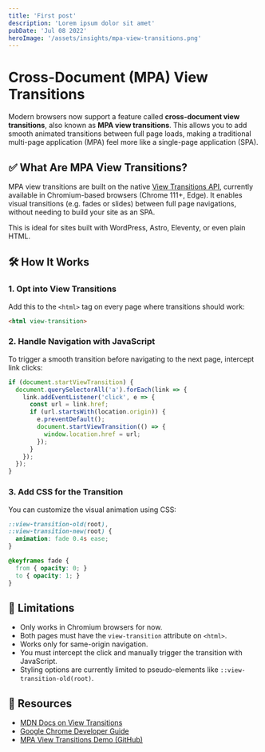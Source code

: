 ```yaml
---
title: 'First post'
description: 'Lorem ipsum dolor sit amet'
pubDate: 'Jul 08 2022'
heroImage: '/assets/insights/mpa-view-transitions.png'
---
```



# Cross-Document (MPA) View Transitions

Modern browsers now support a feature called **cross-document view transitions**, also known as **MPA view transitions**. This allows you to add smooth animated transitions between full page loads, making a traditional multi-page application (MPA) feel more like a single-page application (SPA).

## ✅ What Are MPA View Transitions?

MPA view transitions are built on the native [View Transitions API](https://developer.mozilla.org/en-US/docs/Web/API/View_Transitions_API), currently available in Chromium-based browsers (Chrome 111+, Edge). It enables visual transitions (e.g. fades or slides) between full page navigations, without needing to build your site as an SPA.

This is ideal for sites built with WordPress, Astro, Eleventy, or even plain HTML.

## 🛠️ How It Works

### 1. Opt into View Transitions

Add this to the `<html>` tag on every page where transitions should work:

```html
<html view-transition>
```

### 2. Handle Navigation with JavaScript

To trigger a smooth transition before navigating to the next page, intercept link clicks:

```js
if (document.startViewTransition) {
  document.querySelectorAll('a').forEach(link => {
    link.addEventListener('click', e => {
      const url = link.href;
      if (url.startsWith(location.origin)) {
        e.preventDefault();
        document.startViewTransition(() => {
          window.location.href = url;
        });
      }
    });
  });
}
```

### 3. Add CSS for the Transition

You can customize the visual animation using CSS:

```css
::view-transition-old(root),
::view-transition-new(root) {
  animation: fade 0.4s ease;
}

@keyframes fade {
  from { opacity: 0; }
  to { opacity: 1; }
}
```

## 🚧 Limitations

- Only works in Chromium browsers for now.
- Both pages must have the `view-transition` attribute on `<html>`.
- Works only for same-origin navigation.
- You must intercept the click and manually trigger the transition with JavaScript.
- Styling options are currently limited to pseudo-elements like `::view-transition-old(root)`.

## 🔗 Resources

- [MDN Docs on View Transitions](https://developer.mozilla.org/en-US/docs/Web/API/View_Transitions_API)
- [Google Chrome Developer Guide](https://developer.chrome.com/docs/web-platform/view-transitions/)
- [MPA View Transitions Demo (GitHub)](https://github.com/argyleink/animate-site-nav)
